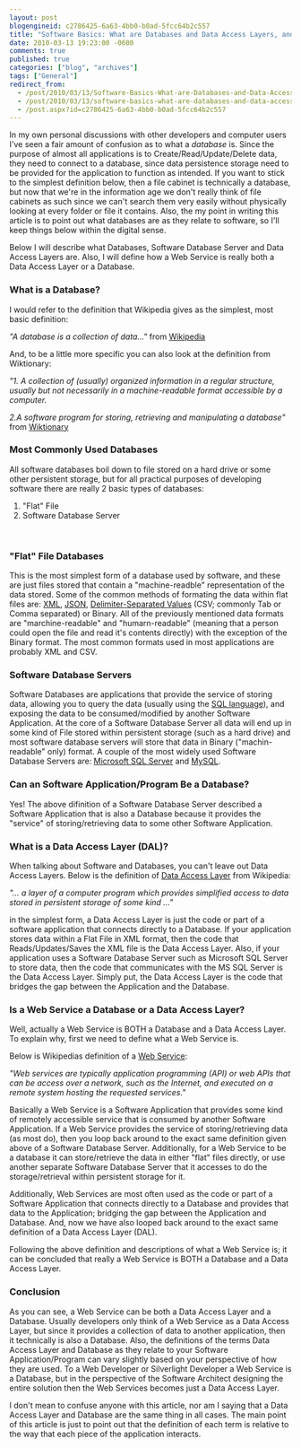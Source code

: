 ```yaml
---
layout: post
blogengineid: c2786425-6a63-4bb0-b0ad-5fcc64b2c557
title: "Software Basics: What are Databases and Data Access Layers, and How do they relate to Web Services?"
date: 2010-03-13 19:23:00 -0600
comments: true
published: true
categories: ["blog", "archives"]
tags: ["General"]
redirect_from: 
  - /post/2010/03/13/Software-Basics-What-are-Databases-and-Data-Access-Layers-and-How-do-they-relate-to-Web-Services
  - /post/2010/03/13/software-basics-what-are-databases-and-data-access-layers-and-how-do-they-relate-to-web-services
  - /post.aspx?id=c2786425-6a63-4bb0-b0ad-5fcc64b2c557
---
```

<!-- more -->
<p>In my own personal discussions with other developers and computer users I've seen a fair amount of confusion as to what a <em>database</em> is. Since the purpose of almost all applications is to Create/Read/Update/Delete data, they need to connect to a database, since data persistence storage need to be provided for the application to function as intended. If you want to stick to the simplest definition below, then a file cabinet is technically a database, but now that we're in the information age we don't really think of file cabinets as such since we can't search them very easily without physically looking at every folder or file it contains. Also, the my point in writing this article is to point out what databases are as they relate to software, so I'll keep things below within the digital sense.</p>
<p>Below I will describe what Databases, Software Database Server and Data Access Layers are. Also, I will define how a Web Service is really both a Data Access Layer or a Database.</p>
<h3>What is a Database?</h3>
<p>I would refer to the definition that Wikipedia gives as the simplest, most basic definition:</p>
<p><em>"A database is a collection of data..."</em> from <a rel="nofollow" href="http://en.wikipedia.org/wiki/Database">Wikipedia</a></p>
<p>And, to be a little more specific you can also look at the definition from Wiktionary:</p>
<p><em>"1. A collection of (usually) organized information in a regular structure, usually but not necessarily in a machine-readable format accessible by a computer.</em></p>
<p><em>2.A software program for storing, retrieving and manipulating a database"</em> from <a rel="nofollow" href="http://en.wiktionary.org/wiki/database">Wiktionary</a></p>
<h3>Most Commonly Used Databases</h3>
<p>All software databases boil down to file stored on a hard drive or some other persistent storage, but for all practical purposes of developing software there are really 2 basic types of databases:</p>
<ol>
<li>"Flat" File</li>
<li>Software Database Server</li>
</ol>
<p>&nbsp;</p>
<h3>"Flat" File Databases</h3>
<p>This is the most simplest form of a database used by software, and these are just files stored that contain a "machine-readble" representation of the data stored. Some of the common methods of formating the data within flat files are: <a href="http://en.wikipedia.org/wiki/XML">XML</a>, <a rel="nofollow" href="http://en.wikipedia.org/wiki/JSON">JSON</a>,&nbsp;<a rel="nofollow" href="http://en.wikipedia.org/wiki/Delimiter-separated_values">Delimiter-Separated Values</a> (CSV; commonly Tab or Comma separated) or Binary. All of the previously mentioned data formats are "marchine-readable" and "humarn-readable" (meaning that a person could open the file and read it's contents directly) with the exception of the Binary format. The most common formats used in most applications are probably XML and CSV.</p>
<h3>Software Database Servers</h3>
<p>Software Databases are applications that provide the service of storing data, allowing you to query the data (usually using the <a rel="nofollow" href="http://en.wikipedia.org/wiki/SQL">SQL language</a>), and exposing the data to be consumed/modified by another Software Application. At the core of a Software Database Server all data will end up in some kind of File stored within persistent storage (such as a hard drive) and most software database servers will store that data in Binary ("machin-readable" only) format. A couple of the most widely used Software Database Servers are: <a rel="nofollow" href="http://en.wikipedia.org/wiki/Microsoft_SQL_Server">Microsoft SQL Server</a> and <a rel="nofollow" href="http://en.wikipedia.org/wiki/MySQL">MySQL</a>.</p>
<h3>Can an Software Application/Program Be a Database?</h3>
<p>Yes! The above difinition of a Software Database Server described a Software Application that is also a Database because it provides the "service" of storing/retrieving data to some other Software Application.</p>
<h3>What is a Data Access Layer (DAL)?</h3>
<p>When talking about Software and Databases, you can't leave out Data Access Layers. Below is the definition of <a rel="nofollow" href="http://en.wikipedia.org/wiki/Data_access_layer">Data Access Layer</a> from Wikipedia:</p>
<p><em>"... a layer of a computer program which provides simplified access to data stored in persistent storage of some kind ..."</em></p>
<p>in the simplest form, a Data Access Layer is just the code or part of a software application that connects directly to a Database. If your application stores data within a Flat File in XML format, then the code that Reads/Updates/Saves the XML file is the Data Access Layer. Also, if your application uses a Software Database Server such as Microsoft SQL Server to store data, then the code that communicates with the MS SQL Server is the Data Access Layer. Simply put, the Data Access Layer is the code that bridges the gap between the Application and the Database.</p>
<h3>Is a Web Service a Database or a Data Access Layer?</h3>
<p>Well, actually a Web Service is BOTH a Database and a Data Access Layer. To explain why, first we need to define what a Web Service is.</p>
<p>Below is Wikipedias definition of a <a rel="nofollow" href="http://en.wikipedia.org/wiki/Web_service">Web Service</a>:</p>
<p><em>"Web services are typically application programming (API) or web APIs that can be access over a network, such as the Internet, and executed on a remote system hosting the requested services."</em></p>
<p>Basically a Web Service is a Software Application that provides some kind of remotely accessible service that is consumed by another Software Application. If a Web Service provides the service of storing/retrieving data (as most do), then you loop back around to the exact same definition given above of a Software Database Server. Additionally, for a Web Service to be a database it can store/retrieve the data in either "flat" files directly, or use another separate Software Database Server that it accesses to do the storage/retrieval within persistent storage for it.</p>
<p>Additionally, Web Services are most often used as the code or part of a Software Application that connects directly to a Database and provides that data to the Application; bridging the gap between the Application and Database. And, now we have also looped back around to the exact same definition of a Data Access Layer (DAL).</p>
<p>Following the above definition and descriptions of what a Web Service is; it can be concluded that really a Web Service is BOTH a Database and a Data Access Layer.</p>
<h3>Conclusion</h3>
<p>As you can see, a Web Service can be both a Data Access Layer and a Database. Usually developers only think of a Web Service as a Data Access Layer, but since it provides a collection of data to another application, then it technically is also a Database. Also, the definitions of the terms Data Access Layer and Database as they relate to your Software Application/Program can vary slightly based on your perspective of how they are used. To a Web Developer or Silverlight Developer a Web Service is a Database, but in the perspective of the Software Architect designing the entire solution then the Web Services becomes just a Data Access Layer.</p>
<p>I don't mean to confuse anyone with this article, nor am I saying that a Data Access Layer and Database are the same thing in all cases. The main point of this article is just to point out that the definition of each term is relative to the way that each piece of the application interacts.</p>
